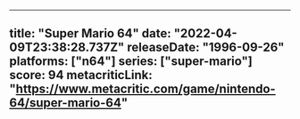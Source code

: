 
---
title: "Super Mario 64"
date: "2022-04-09T23:38:28.737Z"
releaseDate: "1996-09-26"
platforms: ["n64"]
series: ["super-mario"]
score: 94
metacriticLink: "https://www.metacritic.com/game/nintendo-64/super-mario-64"
---
